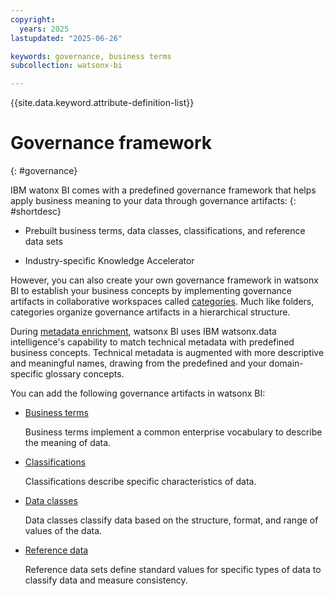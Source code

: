 ```yaml
---
copyright:
  years: 2025
lastupdated: "2025-06-26"

keywords: governance, business terms
subcollection: watsonx-bi

---
```


{{site.data.keyword.attribute-definition-list}}


# Governance framework
{: #governance}

IBM watonx BI comes with a predefined governance framework that helps apply business meaning to your data through governance artifacts: {: #shortdesc}

- Prebuilt business terms, data classes, classifications, and reference data sets

- Industry-specific Knowledge Accelerator

However, you can also create your own governance framework in watsonx BI to establish your business concepts by implementing governance artifacts in collaborative workspaces called [categories](/docs/watsonx-bi?topic=watsonx-bi-categories). Much like folders, categories organize governance artifacts in a hierarchical structure. 

During [metadata enrichment](/docs/watsonx-bi?topic=watsonx-bi-enrich), watsonx BI uses IBM watsonx.data intelligence's capability to match technical metadata with predefined business concepts. Technical metadata is augmented with more descriptive and meaningful names, drawing from the predefined and your domain-specific glossary concepts.

You can add the following governance artifacts in watsonx BI: 

- [Business terms](/docs/watsonx-bi?topic=watsonx-bi-business_terms)

  Business terms implement a common enterprise vocabulary to describe the meaning of data.

- [Classifications](/docs/watsonx-bi?topic=watsonx-bi-classifications)

  Classifications describe specific characteristics of data. 

- [Data classes](/docs/watsonx-bi?topic=watsonx-bi-data_classes)

  Data classes classify data based on the structure, format, and range of values of the data.

- [Reference data](/docs/watsonx-bi?topic=watsonx-bi-reference_data)

  Reference data sets define standard values for specific types of data to classify data and measure consistency.
